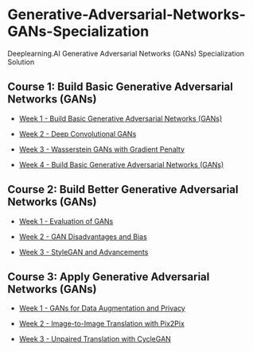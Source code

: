 # Generative-Adversarial-Networks-GANs-Specialization
Deeplearning.AI Generative Adversarial Networks (GANs) Specialization Solution 

## Course 1: Build Basic Generative Adversarial Networks (GANs)

* [Week 1 - Build Basic Generative Adversarial Networks (GANs)](https://github.com/anhtuan85/Generative-Adversarial-Networks-GANs-Specialization/tree/main/Course%201%20-%20Build%20Basic%20Generative%20Adversarial%20Networks%20(GANs)/Week%201)

* [Week 2 - Deep Convolutional GANs](https://github.com/anhtuan85/Generative-Adversarial-Networks-GANs-Specialization/tree/main/Course%201%20-%20Build%20Basic%20Generative%20Adversarial%20Networks%20(GANs)/Week%202)

* [Week 3 - Wasserstein GANs with Gradient Penalty](https://github.com/anhtuan85/Generative-Adversarial-Networks-GANs-Specialization/tree/main/Course%201%20-%20Build%20Basic%20Generative%20Adversarial%20Networks%20(GANs)/Week%203)

* [Week 4 - Build Basic Generative Adversarial Networks (GANs)](https://github.com/anhtuan85/Generative-Adversarial-Networks-GANs-Specialization/tree/main/Course%201%20-%20Build%20Basic%20Generative%20Adversarial%20Networks%20(GANs)/Week%204)

## Course 2: Build Better Generative Adversarial Networks (GANs)

* [Week 1 - Evaluation of GANs](https://github.com/anhtuan85/Generative-Adversarial-Networks-GANs-Specialization/tree/main/Course%202%20-%20Build%20Better%20Generative%20Adversarial%20Networks%20(GANs)/Week%201)

* [Week 2 - GAN Disadvantages and Bias](https://github.com/anhtuan85/Generative-Adversarial-Networks-GANs-Specialization/tree/main/Course%202%20-%20Build%20Better%20Generative%20Adversarial%20Networks%20(GANs)/Week%202)

* [Week 3 - StyleGAN and Advancements](https://github.com/anhtuan85/Generative-Adversarial-Networks-GANs-Specialization/tree/main/Course%202%20-%20Build%20Better%20Generative%20Adversarial%20Networks%20(GANs)/Week%203)

## Course 3: Apply Generative Adversarial Networks (GANs)

* [Week 1 - GANs for Data Augmentation and Privacy](https://github.com/anhtuan85/Generative-Adversarial-Networks-GANs-Specialization/tree/main/Course%203%20-%20Apply%20Generative%20Adversarial%20Networks%20(GANs)/Week%201)

* [Week 2 - Image-to-Image Translation with Pix2Pix](https://github.com/anhtuan85/Generative-Adversarial-Networks-GANs-Specialization/tree/main/Course%203%20-%20Apply%20Generative%20Adversarial%20Networks%20(GANs)/Week%202)

* [Week 3 - Unpaired Translation with CycleGAN](https://github.com/anhtuan85/Generative-Adversarial-Networks-GANs-Specialization/tree/main/Course%203%20-%20Apply%20Generative%20Adversarial%20Networks%20(GANs)/Week%203)
